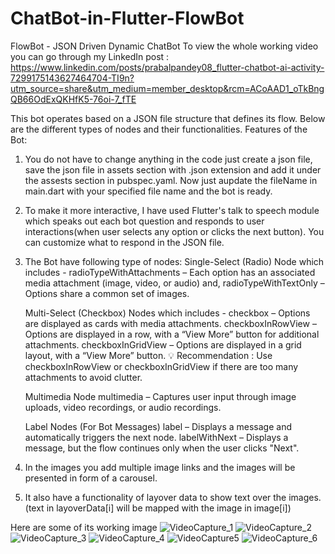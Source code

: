# ChatBot-in-Flutter-FlowBot
FlowBot - JSON Driven Dynamic ChatBot
To view the whole working video you can go through my LinkedIn post :
https://www.linkedin.com/posts/prabalpandey08_flutter-chatbot-ai-activity-7299175143627464704-TI9n?utm_source=share&utm_medium=member_desktop&rcm=ACoAAD1_oTkBngQB66OdExQKHfK5-76oi-7_fTE

This bot operates based on a JSON file structure that defines its flow. Below are the different types of nodes and their functionalities.
Features of the Bot:
1. You do not have to change anything in the code just create a json file, save the json file in assets section with .json extension and add it under the assests section in pubspec.yaml. Now just aupdate the fileName in main.dart with your specified file name and the bot is ready.
2. To make it more interactive, I have used Flutter's talk to speech module which speaks out each bot question and responds to user interactions(when user selects any option or clicks the next button). You can customize what to respond in the JSON file.
3. The Bot have following type of nodes:
   Single-Select (Radio) Node which includes -
         radioTypeWithAttachments – Each option has an associated media attachment (image, video, or audio) and,
         radioTypeWithTextOnly – Options share a common set of images.
   
   Multi-Select (Checkbox) Nodes which includes -
         checkbox – Options are displayed as cards with media attachments.
         checkboxInRowView – Options are displayed in a row, with a “View More” button for additional attachments.
         checkboxInGridView – Options are displayed in a grid layout, with a “View More” button.
     💡 Recommendation : Use checkboxInRowView or checkboxInGridView if there are too many attachments to avoid clutter.

   Multimedia Node
         multimedia – Captures user input through image uploads, video recordings, or audio recordings.

   Label Nodes (For Bot Messages)
         label – Displays a message and automatically triggers the next node.
         labelWithNext – Displays a message, but the flow continues only when the user clicks "Next".
4. In the images you add multiple image links and the images will be presented in form of a carousel.
5. It also have a functionality of layover data to show text over the images. (text in layoverData[i] will be mapped with the image in image[i])

Here are some of its working image
![VideoCapture_1](https://github.com/user-attachments/assets/49aa0cb0-5051-4cf8-9771-fe51cf90ec2d)
![VideoCapture_2](https://github.com/user-attachments/assets/f17457f1-3a28-4998-9854-c92693528ef7)
![VideoCapture_3](https://github.com/user-attachments/assets/10f06530-d265-4c27-9d7f-632bc9fceb01)
![VideoCapture_4](https://github.com/user-attachments/assets/f865e0a7-6f22-408b-ba19-a7e6eb092bec)
![VideoCapture5](https://github.com/user-attachments/assets/0c21ef02-c6fc-48a9-a7ad-1c25993aeeef)
![VideoCapture_6](https://github.com/user-attachments/assets/19e5ab5d-8fce-4ca8-afae-921112f6e2b8)
